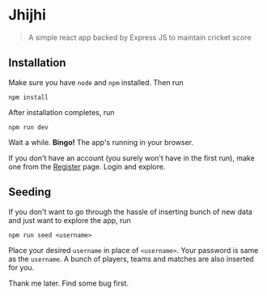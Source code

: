 # Jhijhi

> A simple react app backed by Express JS to maintain cricket score

## Installation
Make sure you have `node` and `npm` installed. Then run
```npm
npm install
```

After installation completes, run 
```npm
npm run dev
```

Wait a while. **Bingo!** The app's running in your browser.

If you don't have an account (you surely won't have in the first run), 
make one from the [Register](http://localhost:3000/register) page. 
Login and explore.

## Seeding
If you don't want to go through the hassle of inserting bunch of new data
and just want to explore the app, run
```npm
npm run seed <username>
```
Place your desired `username` in place of `<username>`.
Your password is same as the `username`.
A bunch of players, teams and matches are also inserted for you.

Thank me later. Find some bug first.
